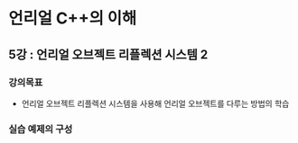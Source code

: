 
# 언리얼 C++의 이해
## 5강 : 언리얼 오브젝트 리플렉션 시스템 2
### 강의목표
* 언리얼 오브젝트 리플렉션 시스템을 사용해 언리얼 오브젝트를 다루는 방법의 학습 

### 실습 예제의 구성

